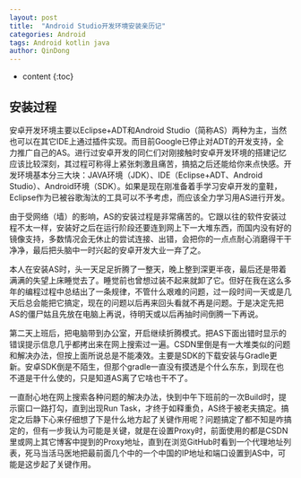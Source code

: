 ```yaml
---
layout: post
title:  "Android Studio开发环境安装亲历记"
categories: Android
tags: Android kotlin java
author: QinDong
---
```


* content
{:toc}

## 安装过程
安卓开发环境主要以Eclipse+ADT和Android Studio（简称AS）两种为主，当然也可以在其它IDE上通过插件实现。而目前Google已停止对ADT的开发支持，全力推广自己的AS。进行过安卓开发的同仁们对刚接触时安卓开发环境的搭建记忆应该比较深刻，其过程可称得上紧张刺激且痛苦，搞掂之后还能给你来点快感。开发环境基本分三大块：JAVA环境（JDK）、IDE（Eclipse+ADT、Android Studio）、Android环境（SDK）。如果是现在刚准备着手学习安卓开发的童鞋，Eclipse作为已被谷歌淘汰的工具可以不予考虑，而应该全力学习用AS进行开发。

由于受网络（墙）的影响，AS的安装过程是非常痛苦的。它跟以往的软件安装过程不太一样，安装好之后在运行阶段还要连到网上下一大堆东西，而国内没有好的镜像支持，多数情况会无休止的尝试连接、出错，会把你的一点点耐心消磨得干干净净，最后把头脑中一时兴起的安卓开发大业一弃了之。

本人在安装AS时，头一天足足折腾了一整天，晚上整到深更半夜，最后还是带着满满的失望上床睡觉去了。睡觉前也曾想过装不起来就卸了它。但好在我在这么多年的编程过程中总结出了一条规律，不管什么艰难的问题，过一段时间一天或是几天后总会能把它搞定，现在的问题以后再来回头看就不再是问题。于是决定先把AS的僵尸姑且先放在电脑上再说，待明天或以后再抽时间倒腾一下再说。

第二天上班后，把电脑带到办公室，开启继续折腾模式。把AS下面出错时显示的错误提示信息几乎都拷出来在网上搜索过一遍。CSDN里倒是有一大堆类似的问题和解决办法，但按上面所说总是不能凑效。主要是SDK的下载安装与Gradle更新。安卓SDK倒是不陌生，但那个gradle一直没有摸透是个什么东东，到现在也不道是干什么使的，只是知道AS离了它啥也干不了。

一直耐心地在网上搜索各种问题的解决办法，快到中午下班前的一次Build时，提示窗口一路打勾，直到出现Run Task，才终于如释重负，AS终于被老夫搞定。搞定之后静下心来仔细想了下是什么地方起了关键作用呢？问题搞定了都不知是咋搞定的，但有一步我认为可能是关键，就是在设置Proxy时，前面使用的都是CSDN里或网上其它博客中提到的Proxy地址，直到在浏览GitHub时看到一个代理地址列表，死马当活马医地把最前面几个中的一个中国的IP地址和端口设置到AS中，可能是这步起了关键作用。

